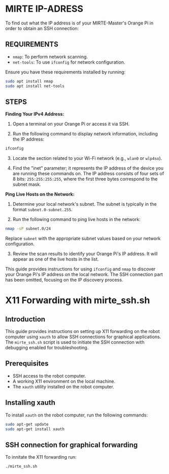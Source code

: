 # MIRTE IP-ADRESS

To find out what the IP address is of your MIRTE-Master's Orange Pi in order to obtain an SSH connection:

## REQUIREMENTS

- `nmap`: To perform network scanning.
- `net-tools`: To use `ifconfig` for network configuration.

Ensure you have these requirements installed by running:

```bash
sudo apt install nmap
sudo apt install net-tools
```

## STEPS

**Finding Your IPv4 Address:**

1. Open a terminal on your Orange Pi or access it via SSH.

2. Run the following command to display network information, including the IP address:

```bash
ifconfig
```

3. Locate the section related to your Wi-Fi network (e.g., `wlan0` or `wlp4so`).

4. Find the "inet" parameter; it represents the IP address of the device you are running these commands on. The IP address consists of four sets of 8 bits: `255:255:255:255`, where the first three bytes correspond to the subnet mask.

**Ping Live Hosts on the Network:**

1. Determine your local network's subnet. The subnet is typically in the format `subnet.0-subnet.255`.

2. Run the following command to ping live hosts in the network:

```bash
nmap -sP subnet.0/24
```

Replace `subnet` with the appropriate subnet values based on your network configuration.

3. Review the scan results to identify your Orange Pi's IP address. It will appear as one of the live hosts in the list.

This guide provides instructions for using `ifconfig` and `nmap` to discover your Orange Pi's IP address on the local network. The SSH connection part has been omitted, focusing on the IP discovery process.

# X11 Forwarding with mirte_ssh.sh

## Introduction

This guide provides instructions on setting up X11 forwarding on the robot computer using `xauth` to allow SSH connections for graphical applications. The `mirte_ssh.sh` script is used to initiate the SSH connection with debugging enabled for troubleshooting.

## Prerequisites

- SSH access to the robot computer.
- A working X11 environment on the local machine.
- The `xauth` utility installed on the robot computer.

## Installing xauth

To install `xauth` on the robot computer, run the following commands:

```bash
sudo apt-get update
sudo apt-get install xauth
```

## SSH connection for graphical forwarding

To innitate the X11 forwarding run:

```bash
./mirte_ssh.sh
```
